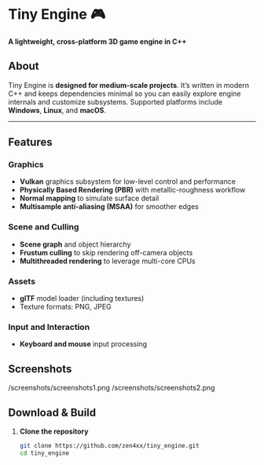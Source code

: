 # Tiny Engine 🎮
**A lightweight, cross-platform 3D game engine in C++**


## About
Tiny Engine is **designed for medium-scale projects**. It’s written in modern C++ and keeps dependencies minimal so you can easily explore engine internals and customize subsystems. Supported platforms include **Windows**, **Linux**, and **macOS**.

---

## Features

### Graphics
- **Vulkan** graphics subsystem for low-level control and performance  
- **Physically Based Rendering (PBR)** with metallic-roughness workflow  
- **Normal mapping** to simulate surface detail  
- **Multisample anti-aliasing (MSAA)** for smoother edges  

### Scene and Culling
- **Scene graph** and object hierarchy  
- **Frustum culling** to skip rendering off-camera objects  
- **Multithreaded rendering** to leverage multi-core CPUs  

### Assets
- **glTF** model loader (including textures)  
- Texture formats: PNG, JPEG

### Input and Interaction
- **Keyboard and mouse** input processing  

## Screenshots
/screenshots/screenshots1.png
/screenshots/screenshots2.png

## Download & Build

1. **Clone the repository**  
   ```bash
   git clone https://github.com/zen4xx/tiny_engine.git
   cd tiny_engine

